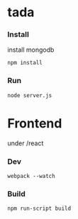 # tada

### Install

install mongodb

```
npm install
```

### Run

```
node server.js
```

# Frontend

under /react

### Dev

```
webpack --watch
```

### Build

```
npm run-script build
```